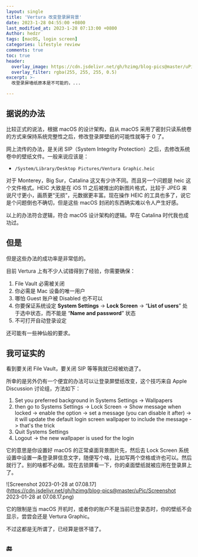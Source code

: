 ```yaml
---
layout: single
title: 'Vertura 改变登录屏背景'
date: 2023-1-28 04:55:00 +0800
last_modified_at: 2023-1-28 07:13:00 +0800
Author: hedzr
tags: [macOS, login screen]
categories: lifestyle review
comments: true
toc: true
header:
  overlay_image: https://cdn.jsdelivr.net/gh/hzimg/blog-pics@master/uPic/Screenshot 2023-01-28 at 07.08.17.png
  overlay_filter: rgba(255, 255, 255, 0.5)
excerpt: >-
  改登录屏墙纸原本是不可能的，...

---
```




## 据说的办法

比较正式的说法，根据 macOS 的设计架构，自从 macOS 采用了密封只读系统卷的方式来保持系统完整性之后，修改登录屏壁纸的可能性就等于 0 了。

网上流传的办法，是关闭 SIP（System Integrity Protection）之后，去修改系统卷中的壁纸文件。一般来说应该是：

- `/System/Library/Desktop Pictures/Ventura Graphic.heic`

对于 Monterey，Big Sur，Catalina 这又有少许不同。而且另一个问题是 heic 这个文件格式。HEIC 大致是在 iOS 11 之后被推出的新图片格式，比较于 JPEG 来说尺寸更小，画质更“无损”，元数据更丰富。现在操作 HEIC 的工具也多了，说它是个问题倒也不确切，但是这些 macOS 封闭的东西确实难以令人产生好感。



以上的办法符合逻辑，符合 macOS 设计架构的逻辑。早在 Catalina 时代我也成功过。



## 但是

但是这些办法的成功率是非常低的。

目前 Vertura 上有不少人试错得到了经验，你需要确保：

1. File Vault 必需被关闭
2. 你必需是 Mac 设备的唯一用户
3. 哪怕 Guest 账户被 Disabled 也不可以
4. 你要保证系统设定 **System Settings** -> **Lock Screen** -> “**List of users**” 处于选中状态，而不能是 “**Name and password**” 状态
5. 不可打开自动登录设定

还可能有一些神仙般的要求。



## 我可证实的

看到要关闭 File Vault，要关闭 SIP 等等我就已经被劝退了。

所幸的是另外仍有一个便宜的办法可以让登录屏壁纸改变，这个技巧来自 Apple Discussion 讨论组，方法如下：

1. Set you preferred background  in Systems Settings -> Wallpapers 
2. then go to Systems Settings -> Lock Screen -> Show message when locked -> enable the option -> set a message (you can disable it after) -> it will update the default login screen wallpaper to include the message -> that's the trick
3. Quit Systems Settings
4. Logout -> the new wallpaper is used for the login

它的意思是你设置好 macOS 的正常桌面背景图片先，然后去 Lock Screen 系统设置中设置一条登录屏信息文字，随便写个啥，比如写两个空格或许也可以。然后就行了。别的啥都不必做。现在去锁屏看一下，你的桌面壁纸就被应用在登录屏上了。

![Screenshot 2023-01-28 at 07.08.17](https://cdn.jsdelivr.net/gh/hzimg/blog-pics@master/uPic/Screenshot 2023-01-28 at 07.08.17.png)

它的限制是当 macOS 开机时，或者你的账户不是当前已登录态时，你的壁纸不会显示，尝尝会还是 Vertura Graphic。

不过这都是无所谓了，已经算是很不错了。



## 🔚



